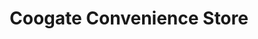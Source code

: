 ---
title: "Coogate Convenience Store"
url: /edinburgh/coogate-convenience-store/
shop: Lebensmittel
---